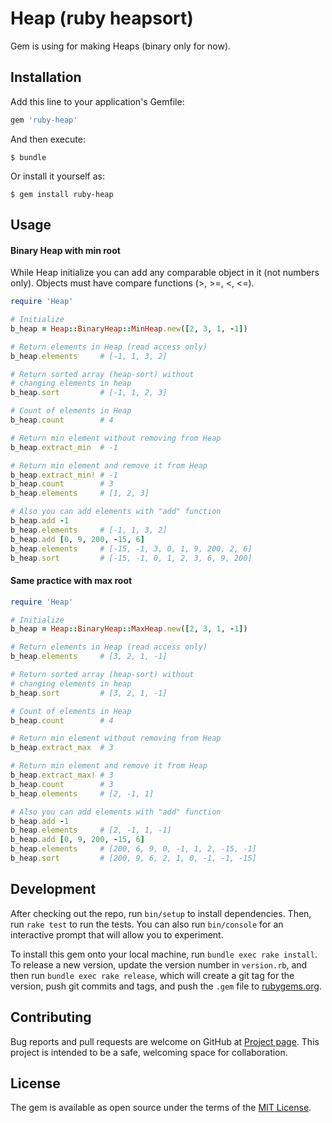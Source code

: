# Heap (ruby heapsort)

Gem is using for making Heaps (binary only for now).

## Installation

Add this line to your application's Gemfile:

```ruby
gem 'ruby-heap'
```

And then execute:

    $ bundle

Or install it yourself as:

    $ gem install ruby-heap

## Usage

#### Binary Heap with min root
While Heap initialize you can add any comparable object in it (not numbers only).
Objects must have compare functions (>, >=, <, <=).
```ruby
require 'Heap'

# Initialize
b_heap = Heap::BinaryHeap::MinHeap.new([2, 3, 1, -1])

# Return elements in Heap (read access only)
b_heap.elements     # [-1, 1, 3, 2]

# Return sorted array (heap-sort) without
# changing elements in heap
b_heap.sort         # [-1, 1, 2, 3]

# Count of elements in Heap
b_heap.count        # 4

# Return min element without removing from Heap
b_heap.extract_min  # -1

# Return min element and remove it from Heap
b_heap.extract_min! # -1
b_heap.count        # 3
b_heap.elements     # [1, 2, 3]

# Also you can add elements with "add" function
b_heap.add -1
b_heap.elements     # [-1, 1, 3, 2]
b_heap.add [0, 9, 200, -15, 6]
b_heap.elements     # [-15, -1, 3, 0, 1, 9, 200, 2, 6]
b_heap.sort         # [-15, -1, 0, 1, 2, 3, 6, 9, 200]
```

#### Same practice with max root
```ruby
require 'Heap'

# Initialize
b_heap = Heap::BinaryHeap::MaxHeap.new([2, 3, 1, -1])

# Return elements in Heap (read access only)
b_heap.elements     # [3, 2, 1, -1]

# Return sorted array (heap-sort) without
# changing elements in heap
b_heap.sort         # [3, 2, 1, -1]

# Count of elements in Heap
b_heap.count        # 4

# Return min element without removing from Heap
b_heap.extract_max  # 3

# Return min element and remove it from Heap
b_heap.extract_max! # 3
b_heap.count        # 3
b_heap.elements     # [2, -1, 1]

# Also you can add elements with "add" function
b_heap.add -1
b_heap.elements     # [2, -1, 1, -1]
b_heap.add [0, 9, 200, -15, 6]
b_heap.elements     # [200, 6, 9, 0, -1, 1, 2, -15, -1]
b_heap.sort         # [200, 9, 6, 2, 1, 0, -1, -1, -15]
```

## Development

After checking out the repo, run `bin/setup` to install dependencies. Then, run `rake test` to run the tests. You can also run `bin/console` for an interactive prompt that will allow you to experiment.

To install this gem onto your local machine, run `bundle exec rake install`. To release a new version, update the version number in `version.rb`, and then run `bundle exec rake release`, which will create a git tag for the version, push git commits and tags, and push the `.gem` file to [rubygems.org](https://rubygems.org).

## Contributing

Bug reports and pull requests are welcome on GitHub at [Project page](https://github.com/pups3s/ruby-heap). This project is intended to be a safe, welcoming space for collaboration.


## License

The gem is available as open source under the terms of the [MIT License](http://opensource.org/licenses/MIT).
